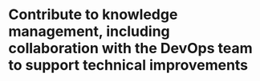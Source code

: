 # Contribute to knowledge management, including collaboration with the DevOps team to support technical improvements

